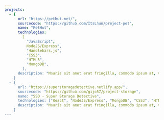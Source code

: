 ```yaml
---
projects:
  - {
      url: "https://pethut.net/",
      sourcecode: "https://github.com/ItsLhun/project-pet",
      name: "PetHut",
      technologies:
        [
          "JavaScript",
          NodeJS/Express",
          "Handlebars.js",
          "CSS3",
          "HTML5",
          "MongoDB",
        ],
      description: "Mauris sit amet erat fringilla, commodo ipsum at, vestibulum nulla. Nulla facilisi. Vestibulum dictum iaculis vulputate. Proin sit amet vestibulum elit. Vestibulum maximus nisl eu nisl efficitur, blandit suscipit metus rhoncus. Nullam suscipit neque neque, quis scelerisque sapien feugiat quis. Maecenas dictum lorem eu dignissim aliquet. Morbi non ex et neque laoreet consequat. Curabitur nec tincidunt eros. Donec volutpat neque metus, hendrerit fringilla risus sagittis ut. Nunc malesuada, felis in venenatis mollis, nulla odio elementum eros, sed volutpat turpis mauris a odio. Nulla efficitur vehicula tortor.",
    }
  - {
      url: "https://superstoragedetective.netlify.app/",
      sourcecode: "https://github.com/gijo57/project-storage",
      name: "SSD - Super Storage Detective",
      technologies: ["React", "NodeJS/Express", "MongoDB", "CSS3", "HTML5"],
      description: "Mauris sit amet erat fringilla, commodo ipsum at, vestibulum nulla. Nulla facilisi. Vestibulum dictum iaculis vulputate. Proin sit amet vestibulum elit. Vestibulum maximus nisl eu nisl efficitur, blandit suscipit metus rhoncus. Nullam suscipit neque neque, quis scelerisque sapien feugiat quis. Maecenas dictum lorem eu dignissim aliquet. Morbi non ex et neque laoreet consequat. Curabitur nec tincidunt eros. Donec volutpat neque metus, hendrerit fringilla risus sagittis ut. Nunc malesuada, felis in venenatis mollis, nulla odio elementum eros, sed volutpat turpis mauris a odio. Nulla efficitur vehicula tortor.",
    }
---
```

